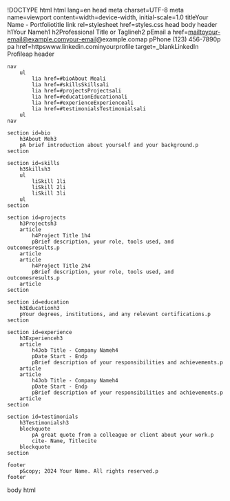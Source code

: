!DOCTYPE html
html lang=en
head
    meta charset=UTF-8
    meta name=viewport content=width=device-width, initial-scale=1.0
    titleYour Name - Portfoliotitle
    link rel=stylesheet href=styles.css
head
body
    header
        h1Your Nameh1
        h2Professional Title or Taglineh2
        pEmail a href=mailtoyour-email@example.comyour-email@example.comap
        pPhone (123) 456-7890p
        pa href=httpswww.linkedin.cominyourprofile target=_blankLinkedIn Profileap
    header

    nav
        ul
            lia href=#bioAbout Meali
            lia href=#skillsSkillsali
            lia href=#projectsProjectsali
            lia href=#educationEducationali
            lia href=#experienceExperienceali
            lia href=#testimonialsTestimonialsali
        ul
    nav

    section id=bio
        h3About Meh3
        pA brief introduction about yourself and your background.p
    section

    section id=skills
        h3Skillsh3
        ul
            liSkill 1li
            liSkill 2li
            liSkill 3li
        ul
    section

    section id=projects
        h3Projectsh3
        article
            h4Project Title 1h4
            pBrief description, your role, tools used, and outcomesresults.p
        article
        article
            h4Project Title 2h4
            pBrief description, your role, tools used, and outcomesresults.p
        article
    section

    section id=education
        h3Educationh3
        pYour degrees, institutions, and any relevant certifications.p
    section

    section id=experience
        h3Experienceh3
        article
            h4Job Title - Company Nameh4
            pDate Start - Endp
            pBrief description of your responsibilities and achievements.p
        article
        article
            h4Job Title - Company Nameh4
            pDate Start - Endp
            pBrief description of your responsibilities and achievements.p
        article
    section

    section id=testimonials
        h3Testimonialsh3
        blockquote
            pA great quote from a colleague or client about your work.p
            cite- Name, Titlecite
        blockquote
    section

    footer
        p&copy; 2024 Your Name. All rights reserved.p
    footer
body
html
